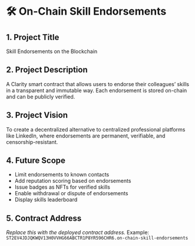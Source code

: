 # 🛠️ On-Chain Skill Endorsements

## 1. Project Title

Skill Endorsements on the Blockchain

## 2. Project Description

A Clarity smart contract that allows users to endorse their colleagues’ skills in a transparent and immutable way. Each endorsement is stored on-chain and can be publicly verified.

## 3. Project Vision

To create a decentralized alternative to centralized professional platforms like LinkedIn, where endorsements are permanent, verifiable, and censorship-resistant.

## 4. Future Scope

- Limit endorsements to known contacts
- Add reputation scoring based on endorsements
- Issue badges as NFTs for verified skills
- Enable withdrawal or dispute of endorsements
- Display skills leaderboard

## 5. Contract Address

_Replace this with the deployed contract address._
Example: `ST2EV4JDJQKWQV13H0VVHG66ABCTR1P8YR596CHR6.on-chain-skill-endorsements`
